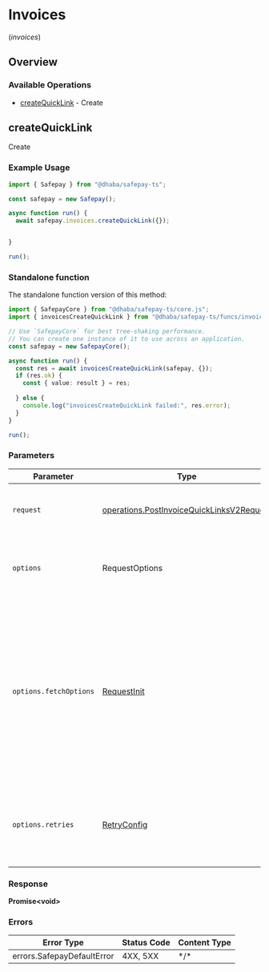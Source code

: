 # Invoices
(*invoices*)

## Overview

### Available Operations

* [createQuickLink](#createquicklink) - Create

## createQuickLink

Create

### Example Usage

```typescript
import { Safepay } from "@dhaba/safepay-ts";

const safepay = new Safepay();

async function run() {
  await safepay.invoices.createQuickLink({});


}

run();
```

### Standalone function

The standalone function version of this method:

```typescript
import { SafepayCore } from "@dhaba/safepay-ts/core.js";
import { invoicesCreateQuickLink } from "@dhaba/safepay-ts/funcs/invoicesCreateQuickLink.js";

// Use `SafepayCore` for best tree-shaking performance.
// You can create one instance of it to use across an application.
const safepay = new SafepayCore();

async function run() {
  const res = await invoicesCreateQuickLink(safepay, {});
  if (res.ok) {
    const { value: result } = res;
    
  } else {
    console.log("invoicesCreateQuickLink failed:", res.error);
  }
}

run();
```

### Parameters

| Parameter                                                                                                                                                                      | Type                                                                                                                                                                           | Required                                                                                                                                                                       | Description                                                                                                                                                                    |
| ------------------------------------------------------------------------------------------------------------------------------------------------------------------------------ | ------------------------------------------------------------------------------------------------------------------------------------------------------------------------------ | ------------------------------------------------------------------------------------------------------------------------------------------------------------------------------ | ------------------------------------------------------------------------------------------------------------------------------------------------------------------------------ |
| `request`                                                                                                                                                                      | [operations.PostInvoiceQuickLinksV2Request](../../models/operations/postinvoicequicklinksv2request.md)                                                                         | :heavy_check_mark:                                                                                                                                                             | The request object to use for the request.                                                                                                                                     |
| `options`                                                                                                                                                                      | RequestOptions                                                                                                                                                                 | :heavy_minus_sign:                                                                                                                                                             | Used to set various options for making HTTP requests.                                                                                                                          |
| `options.fetchOptions`                                                                                                                                                         | [RequestInit](https://developer.mozilla.org/en-US/docs/Web/API/Request/Request#options)                                                                                        | :heavy_minus_sign:                                                                                                                                                             | Options that are passed to the underlying HTTP request. This can be used to inject extra headers for examples. All `Request` options, except `method` and `body`, are allowed. |
| `options.retries`                                                                                                                                                              | [RetryConfig](../../lib/utils/retryconfig.md)                                                                                                                                  | :heavy_minus_sign:                                                                                                                                                             | Enables retrying HTTP requests under certain failure conditions.                                                                                                               |

### Response

**Promise\<void\>**

### Errors

| Error Type                 | Status Code                | Content Type               |
| -------------------------- | -------------------------- | -------------------------- |
| errors.SafepayDefaultError | 4XX, 5XX                   | \*/\*                      |